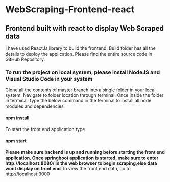 # WebScraping-Frontend-react
## Frontend built with react to display Web Scraped data 
I have used ReactJs library to build the frontend.
Build folder has all the details to deploy the application.
Please find the entire source code in GitHub Repository.
### To run the project on local system, please install NodeJS and Visual Studio Code in your system
Clone all the contents of master branch into a single folder in your local system.
Navigate to folder location through terminal.
Once inside the folder in terminal, type the below command in the terminal to install all node modules and dependencies
#### npm install
To start the front end application,type
#### npm start
**Please make sure backend is up and running before starting the front end application.
Once springboot application is started, make sure to enter http://localhost:8080/ in the web browser to begin scraping,else data wont display on front end**
To view the front end data, go to
       http://localhost:3000 


